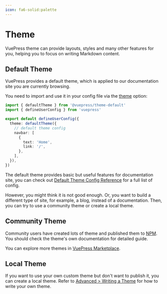 ```yaml
---
icon: fa6-solid:palette
---
```


# Theme

VuePress theme can provide layouts, styles and many other features for you, helping you to focus on writing Markdown content.

## Default Theme

VuePress provides a default theme, which is applied to our documentation site you are currently browsing.

You need to import and use it in your config file via the [theme](../reference/config.md#theme) option:

```ts
import { defaultTheme } from '@vuepress/theme-default'
import { defineUserConfig } from 'vuepress'

export default defineUserConfig({
  theme: defaultTheme({
    // default theme config
    navbar: [
      {
        text: 'Home',
        link: '/',
      },
    ],
  }),
})
```

The default theme provides basic but useful features for documentation site, you can check out [Default Theme Config Reference](https://ecosystem.vuejs.press/themes/default/config.html) for a full list of config.

However, you might think it is not good enough. Or, you want to build a different type of site, for example, a blog, instead of a documentation. Then, you can try to use a community theme or create a local theme.

## Community Theme

Community users have created lots of theme and published them to [NPM](https://www.npmjs.com/search?q=keywords:vuepress-theme). You should check the theme's own documentation for detailed guide.

You can explore more themes in [VuePress Marketplace](https://marketplace.vuejs.press/themes/).

## Local Theme

If you want to use your own custom theme but don't want to publish it, you can create a local theme. Refer to [Advanced > Writing a Theme](../advanced/theme.md) for how to write your own theme.
